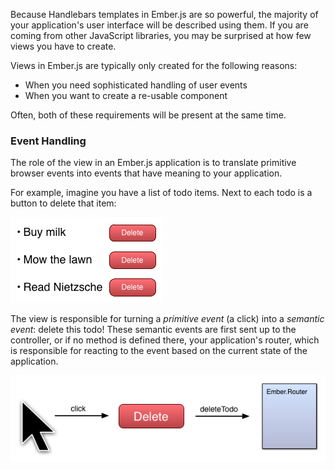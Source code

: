Because Handlebars templates in Ember.js are so powerful, the majority
of your application's user interface will be described using them. If
you are coming from other JavaScript libraries, you may be surprised at
how few views you have to create.

Views in Ember.js are typically only created for the following reasons:

* When you need sophisticated handling of user events
* When you want to create a re-usable component

Often, both of these requirements will be present at the same time.

### Event Handling

The role of the view in an Ember.js application is to translate
primitive browser events into events that have meaning to your
application.

For example, imagine you have a list of todo items. Next to each todo is
a button to delete that item:

![Todo List](guides/views/images/todo-list.png)

The view is responsible for turning a _primitive event_ (a click) into a
_semantic event_: delete this todo! These semantic events are first sent 
up to the controller, or if no method is defined there, your application's 
router, which is responsible for reacting to the event based on the 
current state of the application.


![Todo List](guides/views/images/primitive-to-semantic-event.png)
